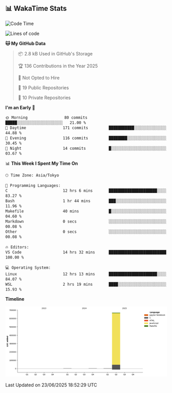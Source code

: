 ## 📊 WakaTime Stats

<!--START_SECTION:waka-->
![Code Time](http://img.shields.io/badge/Code%20Time-186%20hrs%2039%20mins-blue)

![Lines of code](https://img.shields.io/badge/From%20Hello%20World%20I%27ve%20Written-675.0%20thousand%20lines%20of%20code-blue)

**🐱 My GitHub Data** 

> 📦 2.8 kB Used in GitHub's Storage 
 > 
> 🏆 136 Contributions in the Year 2025
 > 
> 🚫 Not Opted to Hire
 > 
> 📜 19 Public Repositories 
 > 
> 🔑 10 Private Repositories 
 > 
**I'm an Early 🐤** 

```text
🌞 Morning                80 commits          █████░░░░░░░░░░░░░░░░░░░░   21.00 % 
🌆 Daytime                171 commits         ███████████░░░░░░░░░░░░░░   44.88 % 
🌃 Evening                116 commits         ████████░░░░░░░░░░░░░░░░░   30.45 % 
🌙 Night                  14 commits          █░░░░░░░░░░░░░░░░░░░░░░░░   03.67 % 
```


📊 **This Week I Spent My Time On** 

```text
🕑︎ Time Zone: Asia/Tokyo

💬 Programming Languages: 
C                        12 hrs 6 mins       █████████████████████░░░░   83.27 % 
Bash                     1 hr 44 mins        ███░░░░░░░░░░░░░░░░░░░░░░   11.96 % 
Makefile                 40 mins             █░░░░░░░░░░░░░░░░░░░░░░░░   04.60 % 
Markdown                 0 secs              ░░░░░░░░░░░░░░░░░░░░░░░░░   00.08 % 
Other                    0 secs              ░░░░░░░░░░░░░░░░░░░░░░░░░   00.08 % 

🔥 Editors: 
VS Code                  14 hrs 32 mins      █████████████████████████   100.00 % 

💻 Operating System: 
Linux                    12 hrs 13 mins      █████████████████████░░░░   84.07 % 
WSL                      2 hrs 19 mins       ████░░░░░░░░░░░░░░░░░░░░░   15.93 % 
```

**Timeline**

![Lines of Code chart](https://raw.githubusercontent.com/Hen00af/Hen00af/main/assets/bar_graph.png)


 Last Updated on 23/06/2025 18:52:29 UTC
<!--END_SECTION:waka-->
